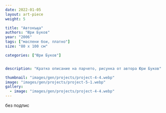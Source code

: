 ```yaml
---
date: 2022-01-05
layout: art-piece
weight: 5

title: "Автокъща"
authors: "Юри Буков"
year: "2006"
tags: ["маслени бои, платно"]
size: "80 х 100 см"

categories: ["Юри Буков"]


description: "Кратко описание на парчето, рисунка от автора Юри Буков"

thumbnail: "images/gen/projects/project-4-4.webp"
image: "images/gen/projects/project-5-1.webp"
gallery:
  - image: "images/gen/projects/project-4-4.webp"
---
```

без подпис
